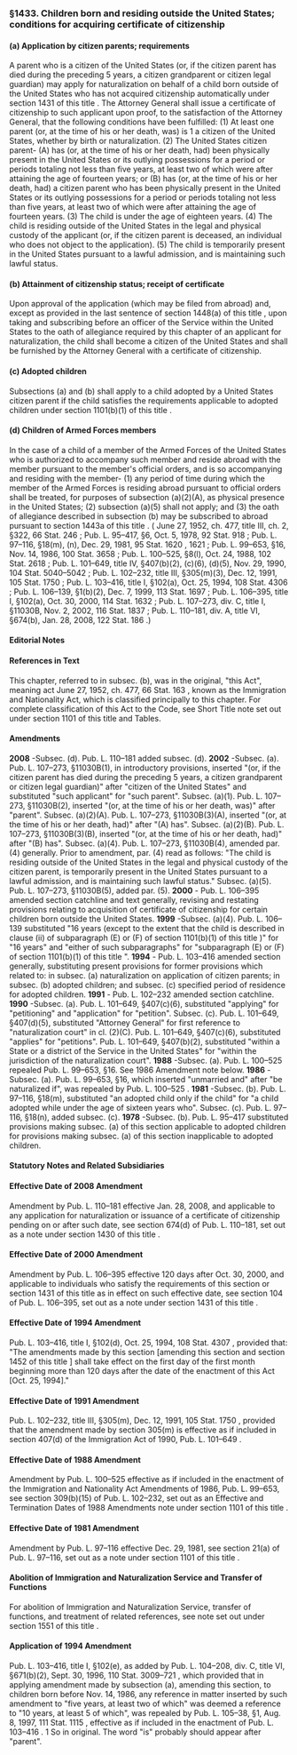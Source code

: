 <!--
url: https://uscode.house.gov/view.xhtml?req=granuleid:USC-prelim-title8-section1433&num=0&edition=prelim
date_accessed: 2024-07-28 23:45:57
-->
### §1433\. Children born and residing outside the United States; conditions for acquiring certificate of citizenship
#### (a) Application by citizen parents; requirements
 A parent who is a citizen of the United States (or, if the citizen parent has died during the preceding 5 years, a citizen grandparent or citizen legal guardian) may apply for naturalization on behalf of a child born outside of the United States who has not acquired citizenship automatically under
 section 1431 of this title
 . The Attorney General shall issue a certificate of citizenship to such applicant upon proof, to the satisfaction of the Attorney General, that the following conditions have been fulfilled:
 (1\) At least one parent (or, at the time of his or her death, was) is
 1
 a citizen of the United States, whether by birth or naturalization.
 (2\) The United States citizen parent\-
 (A) has (or, at the time of his or her death, had) been physically present in the United States or its outlying possessions for a period or periods totaling not less than five years, at least two of which were after attaining the age of fourteen years; or
 (B) has (or, at the time of his or her death, had) a citizen parent who has been physically present in the United States or its outlying possessions for a period or periods totaling not less than five years, at least two of which were after attaining the age of fourteen years.
 (3\) The child is under the age of eighteen years.
 (4\) The child is residing outside of the United States in the legal and physical custody of the applicant (or, if the citizen parent is deceased, an individual who does not object to the application).
 (5\) The child is temporarily present in the United States pursuant to a lawful admission, and is maintaining such lawful status.
#### (b) Attainment of citizenship status; receipt of certificate
 Upon approval of the application (which may be filed from abroad) and, except as provided in the last sentence of
 section 1448(a) of this title
 , upon taking and subscribing before an officer of the Service within the United States to the oath of allegiance required by this chapter of an applicant for naturalization, the child shall become a citizen of the United States and shall be furnished by the Attorney General with a certificate of citizenship.
#### (c) Adopted children
 Subsections (a) and (b) shall apply to a child adopted by a United States citizen parent if the child satisfies the requirements applicable to adopted children under
 section 1101(b)(1\) of this title
 .
#### (d) Children of Armed Forces members
 In the case of a child of a member of the Armed Forces of the United States who is authorized to accompany such member and reside abroad with the member pursuant to the member's official orders, and is so accompanying and residing with the member\-
 (1\) any period of time during which the member of the Armed Forces is residing abroad pursuant to official orders shall be treated, for purposes of subsection (a)(2\)(A), as physical presence in the United States;
 (2\) subsection (a)(5\) shall not apply; and
 (3\) the oath of allegiance described in subsection (b) may be subscribed to abroad pursuant to
 section 1443a of this title
 .
 (
 June 27, 1952, ch. 477, title III, ch. 2, §322,
 66 Stat. 246
 ;
 Pub. L. 95–417,
 §6, Oct. 5, 1978,
 92 Stat. 918
 ;
 Pub. L. 97–116,
 §18(m), (n), Dec. 29, 1981,
 95 Stat. 1620
 ,
 1621 
 ;
 Pub. L. 99–653,
 §16, Nov. 14, 1986,
 100 Stat. 3658
 ;
 Pub. L. 100–525,
 §8(l), Oct. 24, 1988,
 102 Stat. 2618
 ;
 Pub. L. 101–649,
 title IV, §407(b)(2\), (c)(6\), (d)(5\), Nov. 29, 1990,
 104 Stat. 5040–5042
 ;
 Pub. L. 102–232,
 title III, §305(m)(3\), Dec. 12, 1991,
 105 Stat. 1750
 ;
 Pub. L. 103–416,
 title I, §102(a), Oct. 25, 1994,
 108 Stat. 4306
 ;
 Pub. L. 106–139,
 §1(b)(2\), Dec. 7, 1999,
 113 Stat. 1697
 ;
 Pub. L. 106–395,
 title I, §102(a), Oct. 30, 2000,
 114 Stat. 1632
 ;
 Pub. L. 107–273,
 div. C, title I, §11030B, Nov. 2, 2002,
 116 Stat. 1837
 ;
 Pub. L. 110–181,
 div. A, title VI, §674(b), Jan. 28, 2008,
 122 Stat. 186
 .)
#### **Editorial Notes**
#### References in Text
 This chapter, referred to in subsec. (b), was in the original, "this Act", meaning act
 June 27, 1952, ch. 477,
 66 Stat. 163
 , known as the Immigration and Nationality Act, which is classified principally to this chapter. For complete classification of this Act to the Code, see Short Title note set out under
 section 1101 of this title
 and Tables.
#### Amendments
**2008** 
 \-Subsec. (d).
 Pub. L. 110–181
 added subsec. (d).
**2002** 
 \-Subsec. (a).
 Pub. L. 107–273,
 §11030B(1\), in introductory provisions, inserted "(or, if the citizen parent has died during the preceding 5 years, a citizen grandparent or citizen legal guardian)" after "citizen of the United States" and substituted "such applicant" for "such parent".
 Subsec. (a)(1\).
 Pub. L. 107–273,
 §11030B(2\), inserted "(or, at the time of his or her death, was)" after "parent".
 Subsec. (a)(2\)(A).
 Pub. L. 107–273,
 §11030B(3\)(A), inserted "(or, at the time of his or her death, had)" after "(A) has".
 Subsec. (a)(2\)(B).
 Pub. L. 107–273,
 §11030B(3\)(B), inserted "(or, at the time of his or her death, had)" after "(B) has".
 Subsec. (a)(4\).
 Pub. L. 107–273,
 §11030B(4\), amended par. (4\) generally. Prior to amendment, par. (4\) read as follows: "The child is residing outside of the United States in the legal and physical custody of the citizen parent, is temporarily present in the United States pursuant to a lawful admission, and is maintaining such lawful status."
 Subsec. (a)(5\).
 Pub. L. 107–273,
 §11030B(5\), added par. (5\).
**2000** 
 \-
 Pub. L. 106–395
 amended section catchline and text generally, revising and restating provisions relating to acquisition of certificate of citizenship for certain children born outside the United States.
**1999** 
 \-Subsec. (a)(4\).
 Pub. L. 106–139
 substituted "16 years (except to the extent that the child is described in clause (ii) of subparagraph (E) or (F) of
 section 1101(b)(1\) of this title
 )" for "16 years" and "either of such subparagraphs" for "subparagraph (E) or (F) of
 section 1101(b)(1\) of this title
 ".
**1994** 
 \-
 Pub. L. 103–416
 amended section generally, substituting present provisions for former provisions which related to: in subsec. (a) naturalization on application of citizen parents; in subsec. (b) adopted children; and subsec. (c) specified period of residence for adopted children.
**1991** 
 \-
 Pub. L. 102–232
 amended section catchline.
**1990** 
 \-Subsec. (a).
 Pub. L. 101–649,
 §407(c)(6\), substituted "applying" for "petitioning" and "application" for "petition".
 Subsec. (c).
 Pub. L. 101–649,
 §407(d)(5\), substituted "Attorney General" for first reference to "naturalization court" in cl. (2\)(C).
 Pub. L. 101–649,
 §407(c)(6\), substituted "applies" for "petitions".
 Pub. L. 101–649,
 §407(b)(2\), substituted "within a State or a district of the Service in the United States" for "within the jurisdiction of the naturalization court".
**1988** 
 \-Subsec. (a).
 Pub. L. 100–525
 repealed
 Pub. L. 99–653,
 §16\. See 1986 Amendment note below.
**1986** 
 \-Subsec. (a).
 Pub. L. 99–653,
 §16, which inserted "unmarried and" after "be naturalized if", was repealed by
 Pub. L. 100–525
 .
**1981** 
 \-Subsec. (b).
 Pub. L. 97–116,
 §18(m), substituted "an adopted child only if the child" for "a child adopted while under the age of sixteen years who".
 Subsec. (c).
 Pub. L. 97–116,
 §18(n), added subsec. (c).
**1978** 
 \-Subsec. (b).
 Pub. L. 95–417
 substituted provisions making subsec. (a) of this section applicable to adopted children for provisions making subsec. (a) of this section inapplicable to adopted children.
#### **Statutory Notes and Related Subsidiaries**
#### Effective Date of 2008 Amendment
 Amendment by
 Pub. L. 110–181
 effective Jan. 28, 2008, and applicable to any application for naturalization or issuance of a certificate of citizenship pending on or after such date, see section 674(d) of
 Pub. L. 110–181,
 set out as a note under
 section 1430 of this title
 .
#### Effective Date of 2000 Amendment
 Amendment by
 Pub. L. 106–395
 effective 120 days after Oct. 30, 2000, and applicable to individuals who satisfy the requirements of this section or
 section 1431 of this title
 as in effect on such effective date, see section 104 of
 Pub. L. 106–395,
 set out as a note under
 section 1431 of this title
 .
#### Effective Date of 1994 Amendment
Pub. L. 103–416,
 title I, §102(d), Oct. 25, 1994,
 108 Stat. 4307
 , provided that: "The amendments made by this section \[amending this section and
 section 1452 of this title
 ] shall take effect on the first day of the first month beginning more than 120 days after the date of the enactment of this Act \[Oct. 25, 1994]."
#### Effective Date of 1991 Amendment
Pub. L. 102–232,
 title III, §305(m), Dec. 12, 1991,
 105 Stat. 1750
 , provided that the amendment made by section 305(m) is effective as if included in section 407(d) of the Immigration Act of 1990,
 Pub. L. 101–649
 .
#### Effective Date of 1988 Amendment
 Amendment by
 Pub. L. 100–525
 effective as if included in the enactment of the Immigration and Nationality Act Amendments of 1986,
 Pub. L. 99–653,
 see section 309(b)(15\) of
 Pub. L. 102–232,
 set out as an Effective and Termination Dates of 1988 Amendments note under
 section 1101 of this title
 .
#### Effective Date of 1981 Amendment
 Amendment by
 Pub. L. 97–116
 effective Dec. 29, 1981, see section 21(a) of
 Pub. L. 97–116,
 set out as a note under
 section 1101 of this title
 .
#### Abolition of Immigration and Naturalization Service and Transfer of Functions
 For abolition of Immigration and Naturalization Service, transfer of functions, and treatment of related references, see note set out under
 section 1551 of this title
 .
#### Application of 1994 Amendment
 Pub. L. 103–416,
 title I, §102(e), as added by
 Pub. L. 104–208,
 div. C, title VI, §671(b)(2\), Sept. 30, 1996,
 110 Stat. 3009–721
 , which provided that in applying amendment made by subsection (a), amending this section, to children born before Nov. 14, 1986, any reference in matter inserted by such amendment to "five years, at least two of which" was deemed a reference to "10 years, at least 5 of which", was repealed by
 Pub. L. 105–38,
 §1, Aug. 8, 1997,
 111 Stat. 1115
 , effective as if included in the enactment of
 Pub. L. 103–416
 .
1 
 So in original. The word "is" probably should appear after "parent". 
